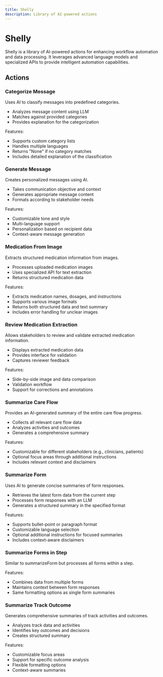 ```yaml
---
title: Shelly
description: Library of AI-powered actions
---
```


# Shelly

Shelly is a library of AI-powered actions for enhancing workflow automation and data processing. It leverages advanced language models and specialized APIs to provide intelligent automation capabilities.

## Actions

### Categorize Message
Uses AI to classify messages into predefined categories.

- Analyzes message content using LLM
- Matches against provided categories
- Provides explanation for the categorization

Features:
- Supports custom category lists
- Handles multiple languages
- Returns "None" if no category matches
- Includes detailed explanation of the classification

### Generate Message
Creates personalized messages using AI.

- Takes communication objective and context
- Generates appropriate message content
- Formats according to stakeholder needs

Features:
- Customizable tone and style
- Multi-language support
- Personalization based on recipient data
- Context-aware message generation

### Medication From Image
Extracts structured medication information from images.

- Processes uploaded medication images
- Uses specialized API for text extraction
- Returns structured medication data

Features:
- Extracts medication names, dosages, and instructions
- Supports various image formats
- Returns both structured data and text summary
- Includes error handling for unclear images

### Review Medication Extraction
Allows stakeholders to review and validate extracted medication information.

- Displays extracted medication data
- Provides interface for validation
- Captures reviewer feedback

Features:
- Side-by-side image and data comparison
- Validation workflow
- Support for corrections and annotations

### Summarize Care Flow
Provides an AI-generated summary of the entire care flow progress.

- Collects all relevant care flow data
- Analyzes activities and outcomes
- Generates a comprehensive summary

Features:
- Customizable for different stakeholders (e.g., clinicians, patients)
- Optional focus areas through additional instructions
- Includes relevant context and disclaimers

### Summarize Form
Uses AI to generate concise summaries of form responses.

- Retrieves the latest form data from the current step
- Processes form responses with an LLM
- Generates a structured summary in the specified format

Features:
- Supports bullet-point or paragraph format
- Customizable language selection
- Optional additional instructions for focused summaries
- Includes context-aware disclaimers

### Summarize Forms in Step
Similar to summarizeForm but processes all forms within a step.

Features:
- Combines data from multiple forms
- Maintains context between form responses
- Same formatting options as single form summaries

### Summarize Track Outcome
Generates comprehensive summaries of track activities and outcomes.

- Analyzes track data and activities
- Identifies key outcomes and decisions
- Creates structured summary

Features:
- Customizable focus areas
- Support for specific outcome analysis
- Flexible formatting options
- Context-aware summaries